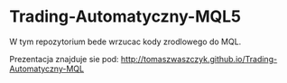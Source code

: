 Trading-Automatyczny-MQL5
=========================

W tym repozytorium bede wrzucac kody zrodlowego do MQL. 

Prezentacja znajduje sie pod: http://tomaszwaszczyk.github.io/Trading-Automatyczny-MQL
